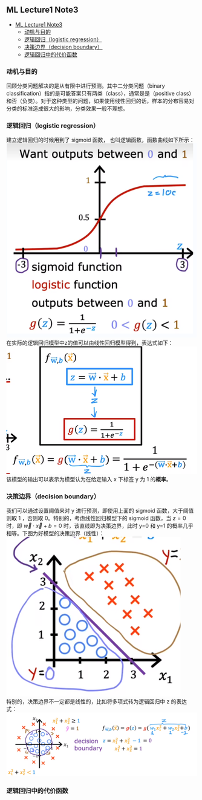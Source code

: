 ## ML Lecture1 Note3
- [ML Lecture1 Note3](#ml-lecture1-note3)
  - [动机与目的](#动机与目的)
  - [逻辑回归（logistic regression）](#逻辑回归logistic-regression)
  - [决策边界（decision boundary）](#决策边界decision-boundary)
  - [逻辑回归中的代价函数](#逻辑回归中的代价函数)

### 动机与目的
回顾分类问题解决的是从有限中进行预测。其中二分类问题（binary classification）指的是可能答案只有两类（class），通常是是（positive class）和否（负类）。对于这种类型的问题，如果使用线性回归的话，样本的分布容易对分类的标准造成很大的影响，分类效果一般不理想。

### 逻辑回归（logistic regression）
建立逻辑回归的时候用到了 sigmoid 函数， 也叫逻辑函数，函数曲线如下所示：
![](2023-03-08-00-39-38.png)  
在实际的逻辑回归模型中z的值可以由线性回归模型得到，表达式如下：
![](2023-03-08-00-44-54.png)
该模型的输出可以表示为模型认为在给定输入 x 下标签 y 为 1 的**概率**。

### 决策边界（decision boundary）
我们可以通过设置阈值来对 y 进行预测，即使用上面的 sigmoid 函数，大于阈值则取 1 ，否则取 0。特别的，考虑线性回归模型下的 sigmoid 函数，当 $z=0$ 时，即 $\vec{w}\cdot\vec{x} + b = 0$ 时，该直线即为决策边界，此时 y=0 和 y=1 的概率几乎相等。下图为好模型的决策边界（线性）：
![](2023-03-08-01-11-43.png)  
特别的，决策边界不一定都是线性的，比如将多项式转为逻辑回归中 z 的表达式：
![](2023-03-08-01-14-52.png)

### 逻辑回归中的代价函数
